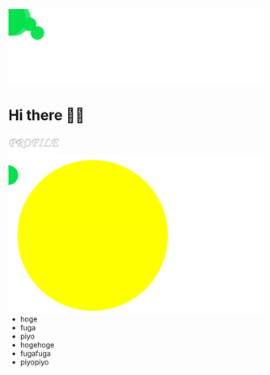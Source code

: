 <p align="center">
  <img src="./images/header.svg">
</p>

# Hi there 👋🏽
<img src="./images/profile.svg" width="20%">

<img align="right" src="./images/pacman.svg">

- hoge
- fuga
- piyo
- hogehoge
- fugafuga
- piyopiyo
